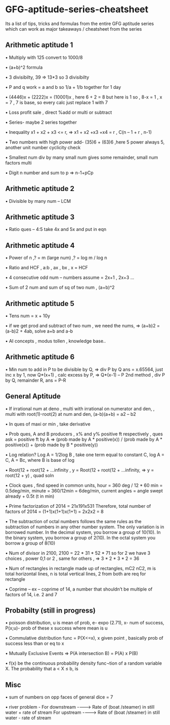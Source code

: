 # GFG-aptitude-series-cheatsheet
Its a list of tips, tricks and formulas from the entire GFG aptitude series which can work as major takeaways / cheatsheet from the series

## Arithmetic aptitude 1

•	Multiply with 125 convert to 1000/8

•	(a+b)^2 formula

•	3 divisibilty,	39 => 13*3 so 3 divisibilty

•	P and q work = a and b so 1/a + 1/b together for 1 day

•	(4446)x + (2222)x = (10001)x , here 6 + 2 = 8  but here is 1 so , 8-x = 1 , x = 7 , 7 is base, so every calc just replace 1 with 7

•	Loss profit sale , direct %add or multi or subtract

•	Series- maybe 2 series together

•	Inequality x1 + x2 + x3 <= r, => x1 + x2 +x3 +x4 = r , C(n – 1 + r , n-1)

•	Two numbers with high power add- (35)6 + (63)6 ,here 5 power always 5, another unit number cyclicity check

•	Smallest num div by many small num gives some remainder, small num factors multi

•	Digit n number and sum to p => n-1+pCp 

## Arithmetic aptitude 2

•	Divisible by many num – LCM

## Arithmetic aptitude 3

•	Ratio ques – 4:5 take 4x and 5x and put in eqn

## Arithmetic aptitude 4

•	Power of n ,? = m (large num) ,? =  log m / log n

•	Ratio and HCF , a:b , ax , bx , x = HCF

•	4 consecutive odd num – numbers assume = 2x+1 , 2x+3 …

•	Sum of 2 num and sum of sq of two num , (a+b)^2

## Arithmetic aptitude 5

•	Tens num = x + 10y

•	if we get prod and subtract of two num , we need the nums, => (a+b)2 = (a-b)2 + 4ab, solve a+b and a-b

•	AI concepts , modus tollen , knowledge base..

## Arithmetic aptitude 6

•	Min num to add in P to be divisible by Q, => div P by Q ans = x.65564, just inc x by 1, now Q*(x+1) , calc excess by P, => Q*(x-1) – P
2nd method , div P by Q, remainder R, ans = P-R

## General Aptitude

•	If irrational num at deno , multi with irrational on numerator and den,  , multi with root(1)-root(2) at num and den, (a-b)(a+b) = a2 – b2

•	In ques of maxi or min , take derivative 

•	Prob ques, A and B producers , x% and y% positive ft respectively , ques ask = positive ft by A => (prob made by A * positive(x)) /  (prob made by A * positive(x)) +  (prob made by B * positive(y))

•	Log relation? Log A = 1/2log B , take one term equal to constant C, log A = C, A = Bc, where B is base of log

•	Root(12 + root(12 + …infinity , y = Root(12 + root(12 + …infinity, => y = root(12 + y) , quad soln

•	Clock ques , find speed in common units, hour = 360 deg / 12 * 60 min = 0.5deg/min, minute = 360/12min = 6deg/min, current angles = angle swept already + 0.5t (t in min)

•	Prime factorization of 2014 = 21x191x531 Therefore, total number of factors of 2014 = (1+1)x(1+1)x(1+1) = 2x2x2 = 8

•	The subtraction of octal numbers follows the same rules as the subtraction of numbers in any other number system. The only variation is in borrowed number. In the decimal system, you borrow a group of 10(10). In the binary system, you borrow a group of 2(10). In the octal system you borrow a group of 8(10)

•	Num of divisor in 2100, 2100 = 22 * 31 * 52 * 71 so for 2 we have 3 choices , power 0,1 or 2 , same for others , => 3 * 2 * 3 * 2 = 36

•	Num of rectangles in rectangle made up of rectangles, mC2 nC2, m is total horizontal lines, n is total vertical lines, 2 from both are req for rectangle

•	Coprime – ex – coprime of 14, a number that shouldn’t be multiple of factors of 14, i.e. 2 and 7

## Probabilty (still in progress)

•	poisson distribution, u is mean of prob, e- expo (2.71), x- num of success, P(x;u)- prob of these x success where mean is u

•	Commulative distribution func = P(X<=x), x given point , basically prob of success less than or eq to x 

•	Mutually Exclusive Events => P(A intersection B) = P(A) x P(B)

•	f(x) be the continuous probability density func¬tion of a random variable X. The probability that a < X ≤ b, is 


## Misc

•	sum of numbers on opp faces of general dice = 7

•	river problem - For downstream ----> Rate of (boat /steamer) in still water + rate of stream
For upstream ----> Rate of (boat /steamer) in still water - rate of stream


